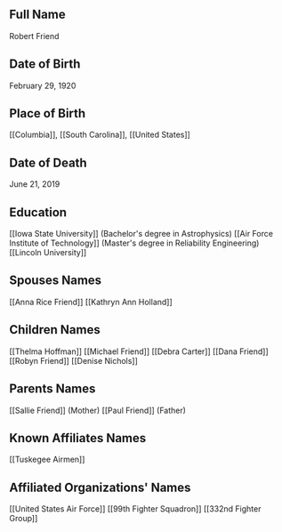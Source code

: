 ## Full Name
Robert Friend

## Date of Birth
February 29, 1920

## Place of Birth
[[Columbia]], [[South Carolina]], [[United States]]

## Date of Death
June 21, 2019

## Education
 [[Iowa State University]] (Bachelor's degree in Astrophysics)
 [[Air Force Institute of Technology]] (Master's degree in Reliability Engineering)
 [[Lincoln University]]

## Spouses Names
 [[Anna Rice Friend]]
 [[Kathryn Ann Holland]]

## Children Names
 [[Thelma Hoffman]]
 [[Michael Friend]]
 [[Debra Carter]]
 [[Dana Friend]]
 [[Robyn Friend]]
 [[Denise Nichols]]

## Parents Names
 [[Sallie Friend]] (Mother)
 [[Paul Friend]] (Father)

## Known Affiliates Names
 [[Tuskegee Airmen]]

## Affiliated Organizations' Names
 [[United States Air Force]]
 [[99th Fighter Squadron]]
 [[332nd Fighter Group]]
